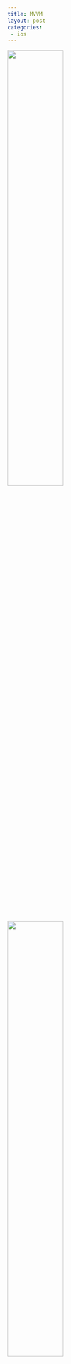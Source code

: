 ```yaml
---
title: MVVM
layout: post
categories:
 - ios
---
```


<!-- 
<img src="/assets/images/ios-dev-patterns/01.png" width = "50%" height = "50%"/> 
-->

<img src="/assets/images/ios-dev-patterns/01.png" width = "50%" height = "50%"/> 

<img src="/assets/images/ios-dev-patterns/02.png" width = "50%" height = "50%"/> 


`ViewModel`的定位：ViewModel存在目的在于抽离ViewController中展示业务逻辑，而不是替代ViewController，视图的操作业务等还是应该放在ViewController中实现。既然不负责视图操作逻辑，ViewModel中就不应该存在任何View对象，更不应该存在Push/Present等视图跳转逻辑。

ViewModel用于处理视图展示逻辑，ViewModel负责将数据业务层提供的数据转化为界面展示所需的VO。其与View一一对应，**没有View就没有ViewModel**。

```objc
self.personVO.sex = personDO.sex == 0 ? @"男": @"女";
```

* `VO(View Object)` : 视图对象，用于展示层，它的作用是把某个指定页面（或组件）的所有数据封装起来。
* `DO(Domain Object)` : 领域对象，就是从现实世界中抽象出来的有形或无形的业务实体-接口数据模型。

```objc
@interface ViewModel : NSObject
// viewmodel中切不可存在view对象，更不该出现push或者present代码
- (instancetype)initWithTableView:(UITableView *)tableView;
@end
```

`MVVM（Model–View–Viewmodel)`



* Controller
	* `Controller`负责控制`View`、`ViewModel`的绑定关系。
	* 仅关注于用 view-model 的数据配置和管理各种各样的视图, 并在先关用户输入时让 view-model 获知并需要向上游修改数据. Controller不需要了解关于网络服务调用, Core Data, 模型对象等。
	* view-model 在Controller上以一个属性的方式存在. 
* Model： 数据模型、访问数据库的操作和网络请求等。
	* Domain(DO)
		* Domain层不应该存在任何状态变量
	* Data(PO)
		* Data层对应数据层逻辑，一般以Manager或者Service身份存在，数据来源主要包括Api、DB或者Cache等。Data数据层操作对象主要为PO持久化对象，对象一旦创建，原则上不可修改。
* ViewModel	
	* 实现View的展示逻辑。没有View就没有ViewModel。
	* viewModel 中的代码是与 UI 无关的，所以它具有良好的可测试性。
	* viewmodel中切不可存在view对象，更不该出现push或者present代码。
* View
	* 把 view 看作是 viewModel 的可视化形式。	
* binder
	* 实现 view 和 viewModel 的同步。	

```objc
//===============ViewModel 层===============
@interface ViewModel : NSObject
// viewmodel中切不可存在view对象，更不该出现push或者present代码
- (instancetype)initWithTableView:(UITableView *)tableView;
@end

//===============Model 层===============
@interface PersonModel : NSObject
@property (nonatomic, assign) NSInteger sex;
@property (nonatomic, readonly) NSString *sexDescription;
@end
@implementation PersonModel
// model中不应该存在业务逻辑代码
- (NSString *)sexDescription {
    return self.sex == 0 ? @"男": @"女";
}
@end

//===============Data 层===============
@implementation PersonDBAccess
// Data层不应该存在任何视图相关代码
- (NSArray *)fetchPersonModels {
    [SVProgressHUD showWithStatus:@"加载中。。。"];
}
@end
```

* `VO(View Object)` : 视图对象，用于展示层，它的作用是把某个指定页面（或组件）的所有数据封装起来
* `DO(Domain Object)` : 领域对象，就是从现实世界中抽象出来的有形或无形的**业务实体**--类似Entity
* `PO(Persistent Object)` : 持久化对象，它跟持久层（通常是关系型数据库）的数据结构形成一一对应的映射关系，如果持久层是关系型数据库，那么，数据表中的每个字段（或若干个）就对应PO的一个（或若干个）属性
* `Domain` : 领域驱动层，是用户与数据库交互的核心中转站，控制用户数据收集，控制请求转向等

* [用户操作界面，每个模块触发的逻辑](http://www.cocoachina.com/articles/11930)

数据通讯：

* ReactiveCocoa
* KVO
* Notification
* block
* Delegate
* Target-Action


view-model 一词的确不能充分表达我们的意图. 一个更好的术语可能是 “View Coordinator”(感谢Dave Lee提的这个 “View Coordinator” 术语, 真是个好点子)。你可以认为它就像是电视新闻主播背后的研究人员和作家团队。它从必要的资源(数据库, 网络服务调用, 等)中获取原始数据, 运用逻辑, 并处理成 view (controller) 的展示数据. 它(通常通过属性)暴露给视图控制器需要知道的仅关于显示视图工作的信息(理想地你不会暴漏你的 data-model 对象)。 它还负责对上游数据的修改(比如更新模型/数据库, API POST 调用)。






<img src="/assets/images/ios-dev-patterns/03.gif"/>

<img src="/assets/images/ios-dev-patterns/04.png" width = "50%" height = "50%"/> 

<img src="/assets/images/ios-dev-patterns/05.png" width = "50%" height = "50%"/> 


```
Functional Core, Imperative Shell

view-model 这种通往应用设计的方法是一块应用设计之路上的垫脚石, 这种被称作“Functional Core, Imperative Shell”的应用设计由Gary Bernhardt创造.

Functional Core

view-model 就是 “functional core”, 尽管实际上在 iOS/Objective-C 中达到纯函数水平是很棘手的(Swift 提供了一些附加的函数性, 这会让我们更接近). 大意是让我们的 view-model 尽可能少的对剩余的”应用世界”的依赖和影响. 那意味着什么?想起你第一次学编程时可能学到的简单函数吧. 它们可能接受一两个参数并输出一个结果. 数据输入, 数据输出.这个函数可能是做一些数学运算或是将姓和名结合到一起. 无论应用的其他地方发生啥, 这个函数总是对相同的输入产生相同的输出. 这就是函数式方面.

这就是我们为 view-model 谋求的东西. 他们富有逻辑和转换数据并将结果存到属性的功能. 理想上相同的输入(比如网络服务响应)将会导出相同的输出(属性的值). 这意味着尽可能多地消除由”应用世界”剩余部分带来的可能影响输出的因素, 比如使用一堆状态. 一个好的第一步就是不要再 view-model 头文件中引入 UIKit.h.

Imperative (Declarative?) Shell

命令式外壳 (Imperative Shell) 是我们需要做所有的状态转换, 应用世界改变的苦差事的地方, 为的是将 view-model 数据转成给用户在屏幕上看到的东西. 这是我们的视图(控制器), 实际上我们在这分离 UIKit 的工作. 我仍将特别注意尽可能消除状态并用 ReactiveCocoa 这种陈述性质的东西做这方面工作, 而 iOS 和 UIKit 在设计上是命令式的. (表格的 data source 就是个很好的例子, 因为它的委托模式强制将状态应用到委托中, 为了当请求发生时能够为表格视图提供信息. 实际上委托模式通常强制一大堆状态的使用)
```

## ReactiveCocoa

### 简单使用

### 记录UITextField输入值变动

```objc
@interface UITextField (RACSignalSupport)
// 给UITextField生成一个信号
- (RACSignal<NSString *> *)rac_textSignal;
- (RACChannelTerminal<NSString *> *)rac_newTextChannel;
@end
```

示例：

```objc
- (void)viewDidLoad {
    [super viewDidLoad];
    
    [self.nameTextField.rac_textSignal subscribeNext:^(NSString *newName) {
        NSLog(@"%@", newName);
    }];
}
```

<img src="/assets/images/iOS/mvvm/01.gif"/>

### 记录字符串值变动

```objc
// 当 username 变量值变动时，记录出来
@interface PersonViewController ()
@property (copy, nonatomic) NSString *username;
@end
@implementation PersonViewController
-(void)bindViewModel{
    [RACObserve(self, username) subscribeNext:^(NSString *newName) {
        NSLog(@"username: %@", newName);
    }];
}
```

<img src="/assets/images/iOS/mvvm/02.gif"/>

### 过滤输入的值

```objc
[[self.nameTextField.rac_textSignal filter:^BOOL(NSString *newName) {
    return [newName hasPrefix:@"j"];
}] subscribeNext:^(NSString *newName) {
    NSLog(@"username: %@", newName);
}];
```

<img src="/assets/images/iOS/mvvm/03.gif"/>

### 信号对比

```objc
// 当输入的数据与本地数据相匹配时，返回ture状态
@interface PersonViewController ()
@property (weak, nonatomic) IBOutlet UITextField *nameTextField;
@property (weak, nonatomic) IBOutlet UIButton *loginButton;
@property (copy, nonatomic) NSString *passwordConfirmation;
@end

@implementation PersonViewController
- (void)viewDidLoad {
    [super viewDidLoad];
    self.passwordConfirmation = @"123";
    [self bindViewModel];
}
-(void)bindViewModel{
    RAC(self,createEnabled) = [RACSignal combineLatest:@[RACObserve(self.nameTextField,text),RACObserve(self,passwordConfirmation)] reduce:^id (NSString *password, NSString *passwordConfirm){
        return @([passwordConfirm isEqualToString:password]);
    }];
    @weakify(self)
    [RACObserve(self, createEnabled) subscribeNext:^(NSNumber*  createEnabled) {
        @strongify(self)
        if (createEnabled.boolValue) {
            [self.loginButton setTitle:@"Login" forState:UIControlStateNormal];
        }else{
            [self.loginButton setTitle:@"Input Info" forState:UIControlStateNormal];
        }
    }];

}
// 更改按钮颜色
-(void)bindViewModel{
    RAC(self.loginButton,backgroundColor) = [RACSignal combineLatest:@[RACObserve(self.nameTextField,text),RACObserve(self,passwordConfirmation)] reduce:^id (NSString *password, NSString *passwordConfirm){
        if ([passwordConfirm isEqualToString:password]) {
            return [UIColor greenColor];
        }
        return [UIColor grayColor];
    }];
}
@end
```

<img src="/assets/images/iOS/mvvm/04.gif"/>

### 实现按钮点击

```objc
[[self.loginButton rac_signalForControlEvents:UIControlEventTouchUpInside] subscribeNext:^(__kindof UIControl * _Nullable x) {
    NSLog(@"button点击了");
}];

self.loginButton.rac_command = [[RACCommand alloc] initWithSignalBlock:^RACSignal * _Nonnull(id  _Nullable input) {
    NSLog(@"button was pressed!");
    return [RACSignal empty];
}];
```

<img src="/assets/images/iOS/mvvm/05.gif"/>

### RAC & AFN ? 

###UI callbacks


, network responses, and KVO notifications

## 参考资料
* [MVVM奇葩说](http://www.cocoachina.com/articles/16004)
* [唐巧的博客](http://blog.devtang.com/)